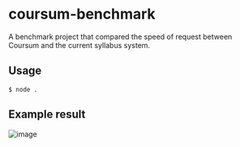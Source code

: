 # coursum-benchmark
A benchmark project that compared the speed of request between Coursum and the current syllabus system.

## Usage
```shell
$ node .
```

## Example result
![image](https://user-images.githubusercontent.com/24631178/180981488-22b6c7a0-76c9-4f2a-a600-803811148ace.png)
